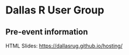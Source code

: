 # Dallas R User Group 

## Pre-event information

HTML Slides: <https://dallasrug.github.io/hosting/>
